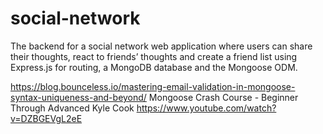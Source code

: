 # social-network
The backend for a social network web application where users can share their thoughts, react to friends’ thoughts and create a friend list using Express.js for routing, a MongoDB database and the Mongoose ODM. 

https://blog.bounceless.io/mastering-email-validation-in-mongoose-syntax-uniqueness-and-beyond/
Mongoose Crash Course - Beginner Through Advanced
Kyle Cook
https://www.youtube.com/watch?v=DZBGEVgL2eE

